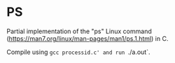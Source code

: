 # PS
Partial implementation of the "ps" Linux command (https://man7.org/linux/man-pages/man1/ps.1.html) in C.

Compile using `gcc processid.c' and run `./a.out`.
